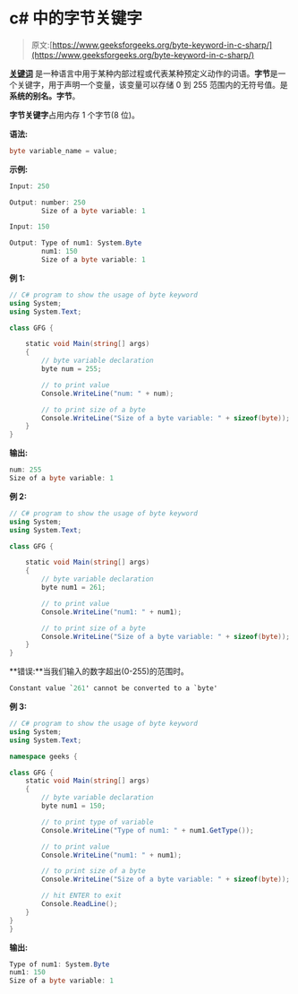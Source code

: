 # c# 中的字节关键字

> 原文:[https://www.geeksforgeeks.org/byte-keyword-in-c-sharp/](https://www.geeksforgeeks.org/byte-keyword-in-c-sharp/)

**[关键词](https://www.geeksforgeeks.org/c-sharp-keywords/)** 是一种语言中用于某种内部过程或代表某种预定义动作的词语。**字节**是一个关键字，用于声明一个变量，该变量可以存储 0 到 255 范围内的无符号值。是**系统的别名。字节**。

**字节关键字**占用内存 1 个字节(8 位)。

**语法:**

```cs
byte variable_name = value;
```

**示例:**

```cs
Input: 250

Output: number: 250
        Size of a byte variable: 1

Input: 150

Output: Type of num1: System.Byte
        num1: 150
        Size of a byte variable: 1

```

**例 1:**

```cs
// C# program to show the usage of byte keyword
using System;
using System.Text;

class GFG {

    static void Main(string[] args)
    {
        // byte variable declaration
        byte num = 255;

        // to print value
        Console.WriteLine("num: " + num);

        // to print size of a byte
        Console.WriteLine("Size of a byte variable: " + sizeof(byte));
    }
}
```

**输出:**

```cs
num: 255
Size of a byte variable: 1

```

**例 2:**

```cs
// C# program to show the usage of byte keyword
using System;
using System.Text;

class GFG {

    static void Main(string[] args)
    {
        // byte variable declaration
        byte num1 = 261;

        // to print value
        Console.WriteLine("num1: " + num1);

        // to print size of a byte
        Console.WriteLine("Size of a byte variable: " + sizeof(byte));
    }
}
```

**错误:**当我们输入的数字超出(0-255)的范围时。

```cs
Constant value `261' cannot be converted to a `byte'
```

**例 3:**

```cs
// C# program to show the usage of byte keyword
using System;
using System.Text;

namespace geeks {

class GFG {
    static void Main(string[] args)
    {
        // byte variable declaration
        byte num1 = 150;

        // to print type of variable
        Console.WriteLine("Type of num1: " + num1.GetType());

        // to print value
        Console.WriteLine("num1: " + num1);

        // to print size of a byte
        Console.WriteLine("Size of a byte variable: " + sizeof(byte));

        // hit ENTER to exit
        Console.ReadLine();
    }
}
}
```

**输出:**

```cs
Type of num1: System.Byte
num1: 150
Size of a byte variable: 1

```